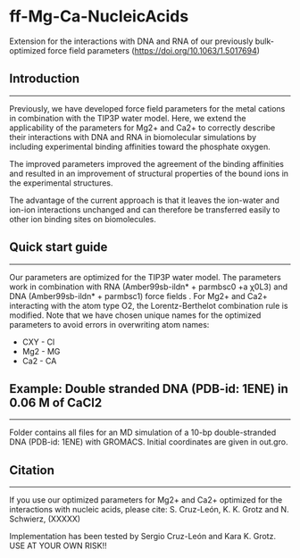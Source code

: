 # ff-Mg-Ca-NucleicAcids
Extension for the interactions with DNA and RNA of our previously bulk-optimized force field parameters (https://doi.org/10.1063/1.5017694) 

## Introduction
******************
Previously, we have developed force field parameters for the metal cations in combination with the TIP3P water model.
Here, we extend the applicability of the parameters for Mg2+ and Ca2+  to correctly describe their interactions with DNA and RNA in biomolecular simulations by including experimental binding affinities toward the phosphate oxygen. 

The improved parameters improved the agreement of the binding affinities and resulted in an improvement of structural properties of the bound ions in the experimental structures.

The advantage of the current approach is that it leaves the ion-water and ion-ion interactions unchanged and can therefore be transferred easily to other ion binding sites on biomolecules.

## Quick start guide
******************
Our parameters are optimized for the TIP3P water model.
The parameters work in combination with RNA (Amber99sb-ildn* + parmbsc0 +a χ0L3)  and DNA (Amber99sb-ildn* + parmbsc1) force fields .
For Mg2+ and Ca2+ interacting with the atom type  O2, the Lorentz-Berthelot combination rule is modified.
Note that we have chosen unique names for the optimized parameters to avoid errors in overwriting atom names:
* CXY - Cl
* Mg2 - MG
* Ca2 - CA


## Example: Double stranded DNA (PDB-id: 1ENE) in 0.06 M of CaCl2
******************
Folder contains all files for an MD simulation of a 10-bp double-stranded DNA (PDB-id: 1ENE) with GROMACS.
Initial coordinates are given in out.gro.

## Citation
******************
If you use our optimized parameters for Mg2+ and Ca2+ optimized for the interactions with nucleic acids, please cite:
S. Cruz-León, K. K. Grotz  and N. Schwierz, (XXXXX)


Implementation has been tested by Sergio Cruz-León and Kara K. Grotz.
USE AT YOUR OWN RISK!!

